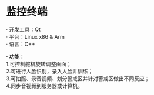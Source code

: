 # 监控终端

· 开发工具：Qt \
· 平台：Linux x86 & Arm \
· 语言：C++

 **· 功能**：\
 1.可控制舵机旋转调整画面；\
 2.可进行人脸识别，录入人脸并训练；\
 3.可拍照、录音视频、划分警戒区并针对警戒区做出不同反应；\
 4.同步音视频到服务器或计算机。
 
 


